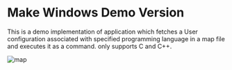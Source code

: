 # Make Windows Demo Version
This is a demo implementation of application which fetches a User configuration associated with specified programming language in a map file and executes it as a command.
only supports C and C++.

![map](https://github.com/mfc0d1ng/make/assets/131618380/ae861303-cbb6-46b8-85ed-d4f08ef1ccd3)

